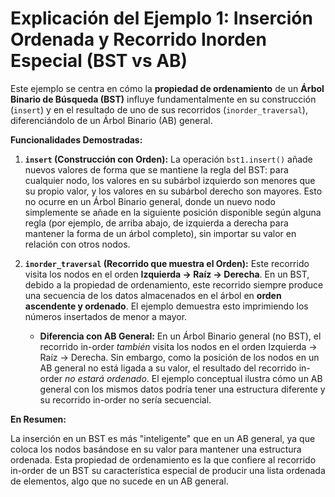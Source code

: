 # Explicación del Ejemplo 1: Inserción Ordenada y Recorrido Inorden Especial (BST vs AB)

Este ejemplo se centra en cómo la **propiedad de ordenamiento** de un **Árbol Binario de Búsqueda (BST)** influye fundamentalmente en su construcción (`insert`) y en el resultado de uno de sus recorridos (`inorder_traversal`), diferenciándolo de un Árbol Binario (AB) general.

**Funcionalidades Demostradas:**

1.  **`insert` (Construcción con Orden):** La operación `bst1.insert()` añade nuevos valores de forma que se mantiene la regla del BST: para cualquier nodo, los valores en su subárbol izquierdo son menores que su propio valor, y los valores en su subárbol derecho son mayores. Esto no ocurre en un Árbol Binario general, donde un nuevo nodo simplemente se añade en la siguiente posición disponible según alguna regla (por ejemplo, de arriba abajo, de izquierda a derecha para mantener la forma de un árbol completo), sin importar su valor en relación con otros nodos.

2.  **`inorder_traversal` (Recorrido que muestra el Orden):** Este recorrido visita los nodos en el orden **Izquierda -> Raíz -> Derecha**. En un BST, debido a la propiedad de ordenamiento, este recorrido siempre produce una secuencia de los datos almacenados en el árbol en **orden ascendente y ordenado**. El ejemplo demuestra esto imprimiendo los números insertados de menor a mayor.
    *   **Diferencia con AB General:** En un Árbol Binario general (no BST), el recorrido in-order *también* visita los nodos en el orden Izquierda -> Raíz -> Derecha. Sin embargo, como la posición de los nodos en un AB general no está ligada a su valor, el resultado del recorrido in-order *no estará ordenado*. El ejemplo conceptual ilustra cómo un AB general con los mismos datos podría tener una estructura diferente y su recorrido in-order no sería secuencial.

**En Resumen:**

La inserción en un BST es más "inteligente" que en un AB general, ya que coloca los nodos basándose en su valor para mantener una estructura ordenada. Esta propiedad de ordenamiento es la que confiere al recorrido in-order de un BST su característica especial de producir una lista ordenada de elementos, algo que no sucede en un AB general.
